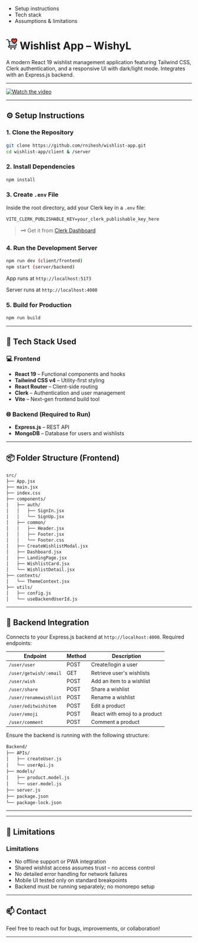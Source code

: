 * Setup instructions
* Tech stack
* Assumptions & limitations


# <img src="./client/public/wishlist.png" width=30px/>  Wishlist App – WishyL


A modern React 19 wishlist management application featuring Tailwind CSS, Clerk authentication, and a responsive UI with dark/light mode. Integrates with an Express.js backend.

---
[![Watch the video](https://img.youtube.com/vi/YOUR_VIDEO_ID/0.jpg)](https://www.youtube.com/watch?v=YOUR_VIDEO_ID)

---

## ⚙️ Setup Instructions

### 1. **Clone the Repository**

```bash
git clone https://github.com/rnihesh/wishlist-app.git
cd wishlist-app/client & /server
```

### 2. **Install Dependencies**

```bash
npm install
```

### 3. **Create `.env` File**

Inside the root directory, add your Clerk key in a `.env` file:

```env
VITE_CLERK_PUBLISHABLE_KEY=your_clerk_publishable_key_here
```

> 🗝️ Get it from [Clerk Dashboard](https://dashboard.clerk.com)

### 4. **Run the Development Server**

```bash
npm run dev (client/frontend)
npm start (server/backend)
```

App runs at `http://localhost:5173` 

Server runs at `http://localhost:4000`

### 5. **Build for Production**

```bash
npm run build
```

---

## 🧱 Tech Stack Used

### 💻 Frontend

* **React 19** – Functional components and hooks
* **Tailwind CSS v4** – Utility-first styling
* **React Router** – Client-side routing
* **Clerk** – Authentication and user management
* **Vite** – Next-gen frontend build tool

### 🌐 Backend (Required to Run)

* **Express.js** – REST API
* **MongoDB** – Database for users and wishlists

---

## 📦 Folder Structure (Frontend)

```
src/
├── App.jsx
├── main.jsx
├── index.css
├── components/
│   ├── auth/
│   │   ├── SignIn.jsx
│   │   └── SignUp.jsx
│   ├── common/
│   │   ├── Header.jsx
│   │   ├── Footer.jsx
│   │   └── Footer.css
│   ├── CreateWishlistModal.jsx
│   ├── Dashboard.jsx
│   ├── LandingPage.jsx
│   ├── WishlistCard.jsx
│   └── WishlistDetail.jsx
├── contexts/
│   └── ThemeContext.jsx
├── utils/
│   ├── config.js
│   └── useBackendUserId.js
```
---

## 🔗 Backend Integration

Connects to your Express.js backend at `http://localhost:4000`. Required endpoints:

| Endpoint               | Method | Description               |
| ---------------------- | ------ | ------------------------- |
| `/user/user`           | POST   | Create/login a user       |
| `/user/getwish/:email` | GET    | Retrieve user's wishlists |
| `/user/wish`           | POST   | Add an item to a wishlist |
| `/user/share`          | POST   | Share a wishlist          |
| `/user/renamewishlist` | POST   | Rename a wishlist         |
| `/user/editwishitem`   | POST   | Edit a product            |
| `/user/emoji`          | POST   | React with emoji to a product|
| `/user/comment`        | POST   | Comment a product         |

Ensure the backend is running with the following structure:

```bash
Backend/
├── APIs/
│   ├── createUser.js
│   └── userApi.js
├── models/
│   ├── product.model.js
│   └── user.model.js
├── server.js
├── package.json
└── package-lock.json
```

---


---

## 📌 Limitations

### Limitations

* No offline support or PWA integration
* Shared wishlist access assumes trust – no access control
* No detailed error handling for network failures
* Mobile UI tested only on standard breakpoints
* Backend must be running separately; no monorepo setup

---

## 📫 Contact

Feel free to reach out for bugs, improvements, or collaboration!

---



